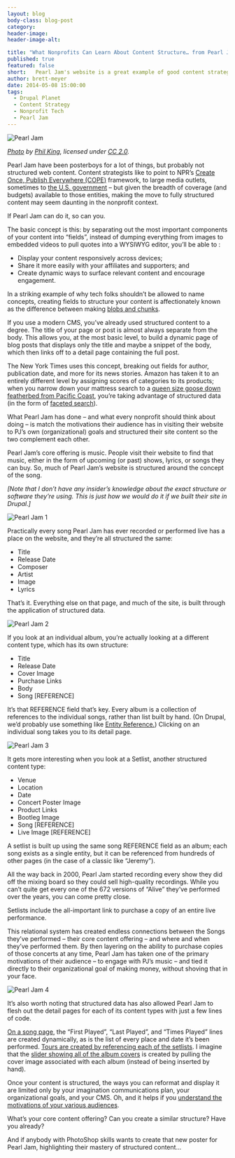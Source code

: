 ```yaml
---
layout: blog
body-class: blog-post
category:
header-image:
header-image-alt:

title: "What Nonprofits Can Learn About Content Structure… from Pearl Jam"
published: true
featured: false
short:   Pearl Jam's website is a great example of good content strategy.
author: brett-meyer
date: 2014-05-08 15:00:00
tags:
  - Drupal Planet
  - Content Strategy
  - Nonprofit Tech
  - Pearl Jam
---
```


![Pearl Jam](/assets/images/blog/pearl-jam-header.jpg)

*[Photo](https://www.flickr.com/photos/24365773@N03/7425028964/in/photolist-cixdqJ-2E86ff-cj8eg3-cj8dqL-ci23iW-S2mmU-ci22Bh-cj8ekG-9QjszY-3bpmzG-6EyJ8m-2zsghF-6QWpZh-e22GeM-e28iUm-e28ifu-2FeFyx-RU5BQ-83PwyB-6FsT6p-bqThKu-bDNe9n-bqTmwL-bDNi9k-bDNejv-bDNhYX-2zsmgp-2zwDQo-2zsiG8-2zwMuu-2zsnTt-2zsow6-2zwF89-2zsfUK-2zse5R-2zsmSi-2zsko8-2zsnip-2zwHAm-2zwBo5-2zwFRQ-2zsp5K-2zwGzu-6QWpQU-6QWjFo-8dpsda-rKaZw-8dsJu5-8dpsmZ-8dpsvH) by [Phil King](https://www.flickr.com/photos/24365773@N03/), licensed under [CC 2.0](https://creativecommons.org/licenses/by/2.0/).*

Pearl Jam have been posterboys for a lot of things, but probably not structured web content. Content strategists like to point to NPR’s [Create Once, Publish Everywhere (COPE)](http://blog.programmableweb.com/2009/10/13/cope-create-once-publish-everywhere/) framework, to large media outlets, sometimes to [the U.S. government](http://www.howto.gov/web-content/technology/content-management-systems/how-to-create-open-structured-content) – but given the breadth of coverage (and budgets) available to those entities, making the move to fully structured content may seem daunting in the nonprofit context.

If Pearl Jam can do it, so can you.

The basic concept is this: by separating out the most important components of your content into “fields”, instead of dumping everything from images to embedded videos to pull quotes into a WYSIWYG editor, you’ll be able to :

* Display your content responsively across devices;
* Share it more easily with your affiliates and supporters; and
* Create dynamic ways to surface relevant content and encourage engagement.

In a striking example of why tech folks shouldn’t be allowed to name concepts, creating fields to structure your content is affectionately known as the difference between making [blobs and chunks](http://karenmcgrane.com/2012/09/04/adapting-ourselves-to-adaptive-content-video-slides-and-transcript-oh-my/).

If you use a modern CMS, you’ve already used structured content to a degree. The title of your page or post is almost always separate from the body. This allows you, at the most basic level, to build a dynamic page of blog posts that displays only the title and maybe a snippet of the body, which then links off to a detail page containing the full post.

The New York Times uses this concept, breaking out fields for author, publication date, and more for its news stories. Amazon has taken it to an entirely different level by assigning scores of categories to its products; when you narrow down your mattress search to a [queen size goose down featherbed from Pacific Coast](http://www.google.com/url?q=http%3A%2F%2Fwww.amazon.com%2Fs%2Fref%3Dsr_nr_p_89_0%3Frh%3Dn%253A1055398%252Cn%253A%25211063498%252Cn%253A1063252%252Cn%253A3732351%252Cn%253A3732361%252Cp_n_size_browse-bin%253A362281011%252Cp_n_feature_keywords_browse-bin%253A5707112011%252Cp_89%253APacific%2BCoast%26bbn%3D3732361%26ie%3DUTF8%26qid%3D1398384943%26rnid%3D2528832011&sa=D&sntz=1&usg=AFQjCNEl7hBe1NuOVj7ns-6p1GxLeERAmA), you’re taking advantage of structured data (in the form of [faceted search](http://en.wikipedia.org/wiki/Faceted_search)).

What Pearl Jam has done – and what every nonprofit should think about doing – is match the motivations their audience has in visiting their website to PJ’s own (organizational) goals and structured their site content so the two complement each other.

Pearl Jam’s core offering is music. People visit their website to find that music, either in the form of upcoming (or past) shows, lyrics, or songs they can buy. So, much of Pearl Jam’s website is structured around the concept of the song.

*[Note that I don’t have any insider’s knowledge about the exact structure or software they’re using. This is just how we would do it if we built their site in Drupal.]*

![Pearl Jam 1](/assets/images/blog/pj1.jpg)

Practically every song Pearl Jam has ever recorded or performed live has a place on the website, and they’re all structured the same:

* Title
* Release Date
* Composer
* Artist
* Image
* Lyrics

That’s it. Everything else on that page, and much of the site, is built through the application of structured data.

![Pearl Jam 2](/assets/images/blog/pj2.jpg)

If you look at an individual album, you’re actually looking at a different content type, which has its own structure:

* Title
* Release Date
* Cover Image
* Purchase Links
* Body
* Song [REFERENCE]

It’s that REFERENCE field that’s key. Every album is a collection of references to the individual songs, rather than list built by hand. (On Drupal, we’d probably use something like [Entity Reference.](https://drupal.org/project/entityreference)) Clicking on an individual song takes you to its detail page.

![Pearl Jam 3](/assets/images/blog/pj3.jpg)

It gets more interesting when you look at a Setlist, another structured content type:

* Venue
* Location
* Date
* Concert Poster Image
* Product Links
* Bootleg Image
* Song [REFERENCE]
* Live Image [REFERENCE]

A setlist is built up using the same song REFERENCE field as an album; each song exists as a single entity, but it can be referenced from hundreds of other pages (in the case of a classic like “Jeremy”).

All the way back in 2000, Pearl Jam started recording every show they did off the mixing board so they could sell high-quality recordings. While you can’t quite get every one of the 672 versions of “Alive” they’ve performed over the years, you can come pretty close.

Setlists include the all-important link to purchase a copy of an entire live performance.

This relational system has created endless connections between the Songs they’ve performed – their core content offering – and where and when they’ve performed them. By then layering on the ability to purchase copies of those concerts at any time, Pearl Jam has taken one of the primary motivations of their audience – to engage with PJ’s music – and tied it directly to their organizational goal of making money, without shoving that in your face.

![Pearl Jam 4](/assets/images/blog/pj4.jpg)

It’s also worth noting that structured data has also allowed Pearl Jam to flesh out the detail pages for each of its content types with just a few lines of code.

[On a song page](http://pearljam.com/music/lyrics/997/studio/21989/sirens?ref_album_id=21996), the “First Played”, “Last Played”, and “Times Played” lines are created dynamically, as is the list of every place and date it’s been performed. [Tours are created by referencing each of the setlists](http://pearljam.com/setlists/1087/2014). I imagine that the [slider showing all of the album covers](http://pearljam.com/music/albums/997/studio) is created by pulling the cover image associated with each album (instead of being inserted by hand).

Once your content is structured, the ways you can reformat and display it are limited only by your imagination communications plan, your organizational goals, and your CMS. Oh, and it helps if you [understand the motivations of your various audiences](http://thinkshout.com/blog/2014/04/desire-paths/).

What’s your core content offering? Can you create a similar structure? Have you already?

And if anybody with PhotoShop skills wants to create that new poster for Pearl Jam, highlighting their mastery of structured content...
